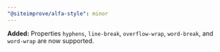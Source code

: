 ```yaml
---
"@siteimprove/alfa-style": minor
---
```


**Added:** Properties `hyphens`, `line-break`, `overflow-wrap`, `word-break`, and `word-wrap` are now supported.
